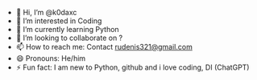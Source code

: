 - 👋 Hi, I’m @k0daxc
- 👀 I’m interested in Coding
- 🌱 I’m currently learning Python
- 💞️ I’m looking to collaborate on ?
- 📫 How to reach me: Contact rudenis321@gmail.com
- 😄 Pronouns: He/him
- ⚡ Fun fact: I am new to Python, github and i love coding, DI (ChatGPT)

<!---
k0daxc/k0daxc is a ✨ special ✨ repository because its `README.md` (this file) appears on your GitHub profile.
You can click the Preview link to take a look at your changes.
--->

